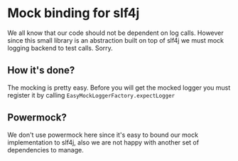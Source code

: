 # Mock binding for slf4j
We all know that our code should not be dependent on log calls. However since this small library is an abstraction built on top of slf4j we
must mock logging backend to test calls. Sorry.

## How it's done?
The mocking is pretty easy. Before you will get the mocked logger you must register it by calling ```EasyMockLoggerFactory.expectLogger```

## Powermock?
We don't use powermock here since it's easy to bound our mock implementation to slf4j, also we are not happy with another set of dependencies to manage.